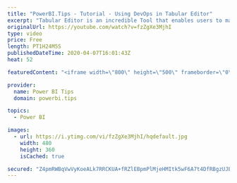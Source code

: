 ```yaml
---
title: "PowerBI.Tips - Tutorial - Using DevOps in Tabular Editor"
excerpt: "Tabular Editor is an incredible Tool that enables users to manipulate a Tabular Model at lighting speeds.  Daniel Otykier is the creator of Tabular Editor.  In this video Daniel teaches us how to use Azure DevOps with Tabular Models.  This session is definately worth your time if you work in managing"
originalUrl: https://youtube.com/watch?v=fzZgXe3MjhI
type: video
price: Free
length: PT1H24M5S
publishedDateTime: 2020-04-07T16:01:43Z
heat: 52

featuredContent: "<iframe width=\"800\" height=\"500\" frameborder=\"0\" src=\"https://www.youtube.com/embed/fzZgXe3MjhI\" allow=\"accelerometer; autoplay; encrypted-media; gyroscope; picture-in-picture\" allowfullscreen></iframe>"

provider:
  name: Power BI Tips
  domain: powerbi.tips

topics:
  - Power BI

images:
  - url: https://i.ytimg.com/vi/fzZgXe3MjhI/hqdefault.jpg
    width: 480
    height: 360
    isCached: true

secured: "Z4pmRWBqVwVyKoeALk7RRCKUA+fRZlEBpmPlMjeHMItk5wF6A7t4DfRBgzUJBPvqNv9mclYQea8HNtFqBzq11P+DAUiHWuOHfvSs8PiPkERmeIr7KpI0y89E1o9kjneEU5LAhmEt50nCCC3Tf0gfSy0J0O7h8rlEHqRDInO6qdzNey5wdL61vPA4pmCL1mgArSb4KDnvIuCZKLeKB5sp9fLLDYL8iw/EWikN7K9HoN9KccZrSxP29zW8P83MZ/dBqK77qmlOahycju+7cHN7MBzrO0UrSO6u++NB6LNIeU3DguVEgqk5JhdK8Fg7s9RYWYejLnZ8vSZUN9o8p+IA6ip2INuBsC5bu1rqHFHOOvpZvcCmDe3vew7JIZgIvzOjLZ1osyIk8XllTV9Nh/tQAEhlGvIAhBtBa9vFjkg5MbQ=;87Mo7OsabLL3IhmEu8fhVA=="
---
```


